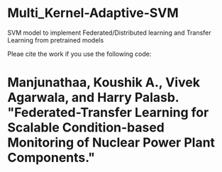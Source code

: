 # Multi_Kernel-Adaptive-SVM
SVM model to implement Federated/Distributed learning and Transfer Learning from pretrained models

Pleae cite the work if you use the following code:
# Manjunathaa, Koushik A., Vivek Agarwala, and Harry Palasb. "Federated-Transfer Learning for Scalable Condition-based Monitoring of Nuclear Power Plant Components."
